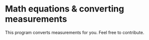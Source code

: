 # Math equations & converting measurements
This program converts measurements for you.
Feel free to contribute.